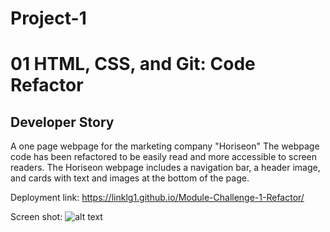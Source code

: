 # Project-1
# 01 HTML, CSS, and Git: Code Refactor

## Developer Story

A one page webpage for the marketing company "Horiseon"
The webpage code has been refactored to be easily read and more accessible to screen readers.
The Horiseon webpage includes a navigation bar, a header image, and cards with text and images at the bottom of the page.


Deployment link: https://linklg1.github.io/Module-Challenge-1-Refactor/

Screen shot: ![alt text](assets/images/screen-shot-refactor.png)





